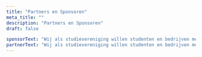 ```yaml
---
title: "Partners en Sponsoren"
meta_title: ""
description: "Partners en Sponsoren"
draft: false

sponsorText: "Wij als studievereniging willen studenten en bedrijven met elkaar verbinden. Om dit te kunnen doen zijn er bedrijven die een bedankje verdienen. Zo hebben wij sponsoren en partners die ons helpen om onze doelen te kunnen bereiken. Als sponsor van onze vereniging is het mogelijk om verschillende activiteiten samen met ons te regelen, zoals lezingen of bedrijfsbezoeken. In ruil daarvoor krijgen julie uiteraard naamsbekendheid onder onze leden!"
partnerText: "Wij als studievereniging willen studenten en bedrijven met elkaar verbinden. Om dit te kunnen doen zijn er bedrijven die een bedankje verdienen. Zo hebben wij sponsoren en partners die ons helpen om onze doelen te kunnen bereiken. Als partner is het mogelijk om diensten uit te ruilen. Jullie kunnen diensten leveren, zoals het leveren van een locatie voor evenementen en wij zorgen dat onze leden meer infor over jullie krijgen."
---
```

